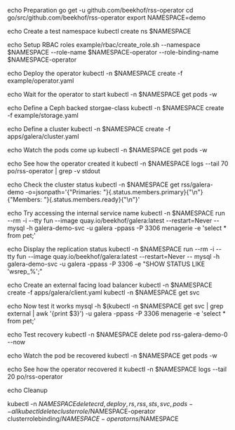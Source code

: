 
echo Preparation
go get -u github.com/beekhof/rss-operator
cd go/src/github.com/beekhof/rss-operator
export NAMESPACE=demo

echo Create a test namespace
kubectl create ns $NAMESPACE

echo Setup RBAC roles
example/rbac/create_role.sh --namespace $NAMESPACE --role-name $NAMESPACE-operator --role-binding-name $NAMESPACE-operator

echo Deploy the operator
kubectl -n $NAMESPACE create -f example/operator.yaml

echo Wait for the operator to start
kubectl -n $NAMESPACE get pods -w

echo Define a Ceph backed storgae-class
kubectl -n $NAMESPACE create -f example/storage.yaml

echo Define a cluster
kubectl -n $NAMESPACE create -f apps/galera/cluster.yaml

echo Watch the pods come up
kubectl -n $NAMESPACE get pods -w

echo See how the operator created it
kubectl -n $NAMESPACE logs --tail 70 po/rss-operator | grep -v stdout

echo Check the cluster status
kubectl -n $NAMESPACE get rss/galera-demo -o=jsonpath='{"Primaries: "}{.status.members.primary}{"\n"}{"Members:   "}{.status.members.ready}{"\n"}'

echo Try accessing the internal service name
kubectl  -n $NAMESPACE run --rm -i --tty fun --image quay.io/beekhof/galera:latest --restart=Never -- mysql -h galera-demo-svc -u galera -ppass -P 3306 menagerie -e 'select * from pet;'

echo Display the replication status
kubectl -n $NAMESPACE run --rm -i --tty fun --image quay.io/beekhof/galera:latest --restart=Never -- mysql -h galera-demo-svc -u galera -ppass -P 3306  -e "SHOW STATUS LIKE 'wsrep_%';" 

echo Create an external facing load balancer
kubectl -n $NAMESPACE create -f apps/galera/client.yaml
kubectl -n $NAMESPACE get svc

echo Now test it works
mysql -h $(kubectl -n $NAMESPACE get svc | grep external | awk '{print $3}') -u galera -ppass -P 3306  menagerie -e 'select * from pet;'

echo Test recovery
kubectl -n $NAMESPACE delete pod rss-galera-demo-0 --now

echo Watch the pod be recovered
kubectl -n $NAMESPACE get pods -w

echo See how the operator recovered it
kubectl -n $NAMESPACE logs --tail 20 po/rss-operator


echo Cleanup

kubectl -n $NAMESPACE delete crd,deploy,rs,rss,sts,svc,pods --all
kubectl delete clusterrole/$NAMESPACE-operator clusterrolebinding/$NAMESPACE-operator ns/$NAMESPACE
